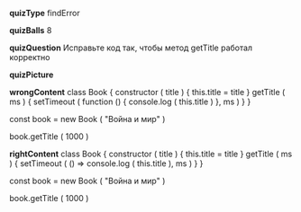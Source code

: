 ____quizType____
findError

____quizBalls____
8

____quizQuestion____
Исправьте код так, чтобы метод getTitle работал корректно

____quizPicture____


____wrongContent____
class Book {
    constructor ( title ) {
        this.title = title
    }
    getTitle ( ms ) {
        setTimeout (
            function () {
                console.log ( this.title )
            }, ms )
    }
}

const book = new Book ( "Война и мир" )

book.getTitle ( 1000 )

____rightContent____
class Book {
    constructor ( title ) {
        this.title = title
    }
    getTitle ( ms ) {
        setTimeout ( () => console.log ( this.title ), ms )
    }
}

const book = new Book ( "Война и мир" )

book.getTitle ( 1000 )
